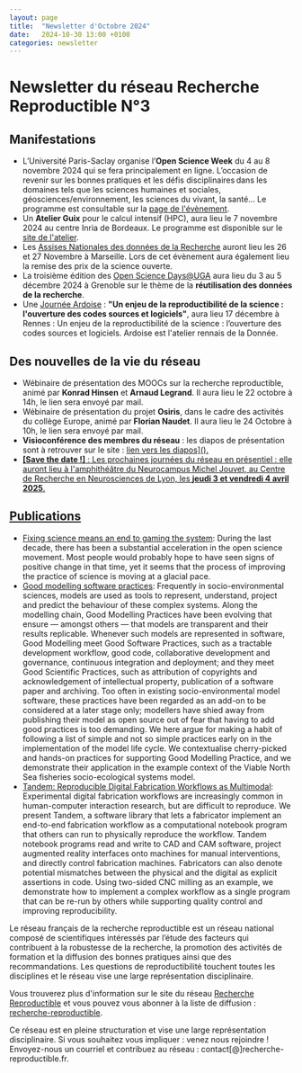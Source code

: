 ```yaml
---
layout: page
title:  "Newsletter d'Octobre 2024"
date:   2024-10-30 13:00 +0100
categories: newsletter
---
```


# Newsletter du réseau Recherche Reproductible N°3

## Manifestations

- L’Université Paris-Saclay organise l’**Open Science Week** du 4 au 8 novembre 2024 qui se fera principalement en ligne. L’occasion de revenir sur les bonnes pratiques et les défis disciplinaires dans les domaines tels que les sciences humaines et sociales, géosciences/environnement, les sciences du vivant, la santé… Le programme est consultable sur la [page de l'évènement](https://www.universite-paris-saclay.fr/open-science-week-2024-luniversite-paris-saclay-sengage-pour-la-science-ouverte/).
- Un **Atelier Guix** pour le calcul intensif (HPC), aura lieu le 7 novembre 2024 au centre Inria de Bordeaux. Le programme est disponible sur le [site de l'atelier](https://hpc.guix.info/events/2024/workshop/).
- Les [Assises Nationales des données de la Recherche](https://andor2024.sciencesconf.org/) auront lieu les 26 et 27 Novembre à Marseille. Lors de cet évènement aura également lieu la remise des prix de la science ouverte.
- La troisième édition des [Open Science Days@UGA](https://osd-uga-2024.sciencesconf.org/) aura lieu du 3 au 5 décembre 2024 à Grenoble sur le thème de la **réutilisation des données de la recherche**.<br>
-  Une [Journée Ardoise](https://je2024-ardoise.sciencesconf.org/) : **"Un enjeu de la reproductibilité de la science : l'ouverture des codes sources et logiciels"**, aura lieu 17 décembre à Rennes : Un enjeu de la reproductibilité de la science : l’ouverture des codes sources et logiciels. Ardoise est l'atelier rennais de la Donnée.

## Des nouvelles de la vie du réseau

- Wébinaire de présentation des MOOCs sur la recherche reproductible, animé par **Konrad Hinsen** et **Arnaud Legrand**. Il aura lieu le 22 octobre à 14h, le lien sera envoyé par mail.
- Wébinaire de présentation du projet **Osiris**, dans le cadre des activités du collège Europe, animé par **Florian Naudet**. Il aura lieu le 24 Octobre à 10h, le lien sera envoyé par mail.
- **Visioconférence des membres du réseau** : les diapos de présentation sont à retrouver sur le site : <a href="https://www.recherche-reproductible.fr/news/2024/12/17/Visio-membres-réseau.html">lien vers les diapos]().
- **[Save the date !]** : Les prochaines journées du réseau en présentiel : elle auront lieu à l'amphithéâtre du Neurocampus Michel Jouvet, au Centre de Recherche en Neurosciences de Lyon, les **jeudi 3 et vendredi 4 avril 2025**.


## Publications

- [Fixing science means an end to gaming the system](https://journals.plos.org/plosbiology/article?id=10.1371/journal.pbio.3002816): During the last decade, there has been a substantial acceleration in
the open science movement. Most people would probably hope to have
seen signs of positive change in that time, yet it seems that the
process of improving the practice of science is moving at a glacial
pace.
-  [Good modelling software practices](https://www.sciencedirect.com/science/article/pii/S0304380024002783): Frequently in socio-environmental sciences, models are used as tools to represent, understand, project and predict the behaviour of these complex systems. Along the modelling chain, Good Modelling Practices have been evolving that ensure — amongst others — that models are transparent and their results replicable. Whenever such models are represented in software, Good Modelling meet Good Software Practices, such as a tractable development workflow, good code, collaborative development and governance, continuous integration and deployment; and they meet Good Scientific Practices, such as attribution of copyrights and acknowledgement of intellectual property, publication of a software paper and archiving. Too often in existing socio-environmental model software, these practices have been regarded as an add-on to be considered at a later stage only; modellers have shied away from publishing their model as open source out of fear that having to add good practices is too demanding. We here argue for making a habit of following a list of simple and not so simple practices early on in the implementation of the model life cycle. We contextualise cherry-picked and hands-on practices for supporting Good Modelling Practice, and we demonstrate their application in the example context of the Viable North Sea fisheries socio-ecological systems model.
- [Tandem: Reproducible Digital Fabrication Workflows as Multimodal](https://dl.acm.org/doi/full/10.1145/3613904.3642751): Experimental digital fabrication workflows are increasingly common in
human-computer interaction research, but are difficult to reproduce. We
present Tandem, a software library that lets a fabricator implement an
end-to-end fabrication workflow as a computational notebook program that
others can run to physically reproduce the workflow. Tandem notebook
programs read and write to CAD and CAM software, project augmented
reality interfaces onto machines for manual interventions, and directly
control fabrication machines. Fabricators can also denote potential
mismatches between the physical and the digital as explicit assertions
in code. Using two-sided CNC milling as an example, we demonstrate how
to implement a complex workflow as a single program that can be re-run
by others while supporting quality control and improving
reproducibility.



Le réseau français de la recherche reproductible est un réseau national composé de scientifiques intéressés par l’étude des facteurs qui contribuent à la robustesse de la recherche, la promotion des activités de formation et la diffusion des bonnes pratiques ainsi que des recommandations. Les questions de reproductibilité touchent toutes les disciplines et le réseau vise une large représentation disciplinaire.

Vous trouverez plus d'information sur le site du réseau [Recherche Reproductible](https://recherche-reproductible.fr/) et vous pouvez vous abonner à la liste de diffusion : [recherche-reproductible](https://groupes.renater.fr/sympa/info/recherche-reproductible).

Ce réseau est en pleine structuration et vise une large représentation disciplinaire. Si vous souhaitez vous impliquer : venez nous rejoindre ! Envoyez-nous un courriel et contribuez au réseau : contact[@]recherche-reproductible.fr.

